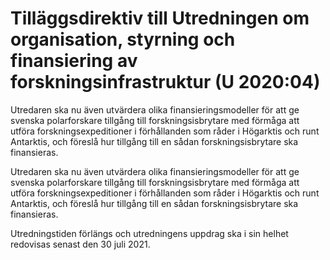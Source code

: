 # Tilläggsdirektiv till Utredningen om organisation, styrning och finansiering av forskningsinfrastruktur (U 2020:04)

Utredaren ska nu även utvärdera olika finansieringsmodeller för att ge svenska polarforskare tillgång till forskningsisbrytare med förmåga att utföra forskningsexpeditioner i förhållanden som råder i Högarktis och runt Antarktis, och föreslå hur tillgång till en sådan forskningsisbrytare ska finansieras.

Utredaren ska nu även utvärdera olika finansieringsmodeller för att ge svenska polarforskare tillgång till forskningsisbrytare med förmåga att utföra forskningsexpeditioner i förhållanden som råder i Högarktis och runt Antarktis, och föreslå hur tillgång till en sådan forskningsisbrytare ska finansieras.

Utredningstiden förlängs och utredningens uppdrag ska i sin helhet redovisas senast den 30 juli 2021.
